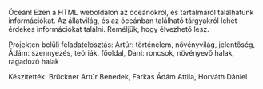 Óceán!
Ezen a HTML weboldalon az óceánokról, és tartalmáról találhatunk információkat. Az állatvilág, és az óceánban található tárgyakról lehet érdekes információkat találni. Reméljük, hogy élvezhető lesz.

Projekten belüli feladatelosztás:
Artúr: történelem, növényvilág, jelentőség,  
Ádám:  szennyezés, teóriák, főoldal, 
Dani: roncsok, növényevő halak, ragadozó halak

Készítették: Brückner Artúr Benedek, Farkas Ádám Attila, Horváth Dániel
